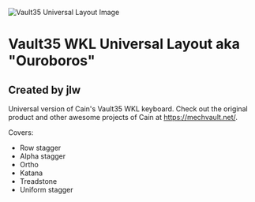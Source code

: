 ![Vault35 Universal Layout Image]()

# Vault35 WKL Universal Layout aka "Ouroboros"

## Created by jlw

Universal version of Cain's Vault35 WKL keyboard.
Check out the original product and other awesome projects of Cain at https://mechvault.net/.

Covers:
- Row stagger
- Alpha stagger
- Ortho
- Katana
- Treadstone
- Uniform stagger